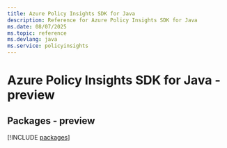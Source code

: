 ```yaml
---
title: Azure Policy Insights SDK for Java
description: Reference for Azure Policy Insights SDK for Java
ms.date: 08/07/2025
ms.topic: reference
ms.devlang: java
ms.service: policyinsights
---
```

# Azure Policy Insights SDK for Java - preview
## Packages - preview
[!INCLUDE [packages](policy-insights-index.md)]